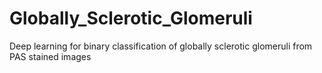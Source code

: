 # Globally_Sclerotic_Glomeruli
Deep learning for binary classification of globally sclerotic glomeruli from PAS stained images
